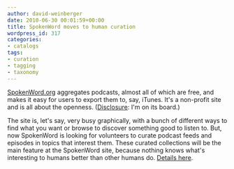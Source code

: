 ```yaml
---
author: david-weinberger
date: 2010-06-30 00:01:59+00:00
title: SpokenWord moves to human curation
wordpress_id: 317
categories:
- catalogs
tags:
- curation
- tagging
- taxonomy
---
```


[SpokenWord.org](http://www.spokenword.org) aggregates podcasts, almost all of which are free, and makes it easy for users to export them to, say, iTunes. It's a non-profit site and is all about the openness. ([Disclosure](http://www.hyperorg.com/misc/disclosure.html): I'm on its board.)

The site is, let's say, very busy graphically, with a bunch of different ways to find what you want or browse to discover something good to listen to. But,  now SpokenWord is looking for volunteers to curate podcast feeds and episodes in topics that interest them. These curated collections will be the main feature at the SpokenWord site, because nothing knows what's interesting to humans better than other humans do. [Details here](http://news.spokenword.org/rd/9z1zqcjgq8lkarlf8v2o6i2oqe27brprhd9pmgi7nco).
